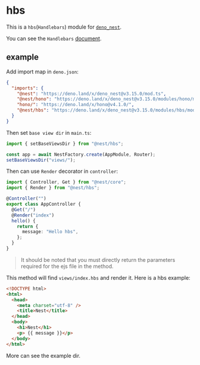 # hbs

This is a `hbs`(`Handlebars`) module for
[`deno_nest`](https://deno.land/x/deno_nest).

You can see the `Handlebars` [document](https://handlebarsjs.com/).

## example

Add import map in `deno.json`:

```json
{
  "imports": {
    "@nest": "https://deno.land/x/deno_nest@v3.15.0/mod.ts",
    "@nest/hono": "https://deno.land/x/deno_nest@v3.15.0/modules/hono/mod.ts",
    "hono/": "https://deno.land/x/hono@v4.1.0/",
    "@nest/hbs": "https://deno.land/x/deno_nest@v3.15.0/modules/hbs/mod.ts"
  }
}
```

Then set `base view dir` in `main.ts`:

```typescript
import { setBaseViewsDir } from "@nest/hbs";

const app = await NestFactory.create(AppModule, Router);
setBaseViewsDir("views/");
```

Then can use `Render` decorator in `controller`:

```ts
import { Controller, Get } from "@nest/core";
import { Render } from "@nest/hbs";

@Controller("")
export class AppController {
  @Get("/")
  @Render("index")
  hello() {
    return {
      message: "Hello hbs",
    };
  }
}
```

> It should be noted that you must directly return the parameters required for
> the ejs file in the method.

This method will find `views/index.hbs` and render it. Here is a hbs example:

```html
<!DOCTYPE html>
<html>
  <head>
    <meta charset="utf-8" />
    <title>Nest</title>
  </head>
  <body>
    <h1>Nest</h1>
    <p> {{ message }}</p>
  </body>
</html>
```

More can see the example dir.
